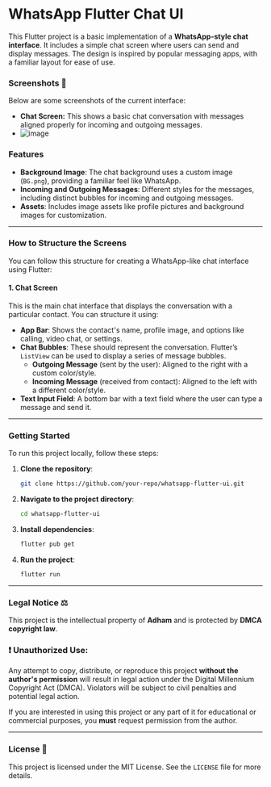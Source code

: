 # WhatsApp Flutter Chat UI

This Flutter project is a basic implementation of a **WhatsApp-style chat interface**. It includes a simple chat screen where users can send and display messages. The design is inspired by popular messaging apps, with a familiar layout for ease of use.

### Screenshots 📸
Below are some screenshots of the current interface:

- **Chat Screen:** This shows a basic chat conversation with messages aligned properly for incoming and outgoing messages.
- ![image](https://github.com/user-attachments/assets/6d9c358f-0d0f-4816-a483-b71c165aa232)

### Features
- **Background Image**: The chat background uses a custom image (`BG.png`), providing a familiar feel like WhatsApp.
- **Incoming and Outgoing Messages**: Different styles for the messages, including distinct bubbles for incoming and outgoing messages.
- **Assets**: Includes image assets like profile pictures and background images for customization.

---

### How to Structure the Screens

You can follow this structure for creating a WhatsApp-like chat interface using Flutter:

#### 1. **Chat Screen**
This is the main chat interface that displays the conversation with a particular contact. You can structure it using:
- **App Bar**: Shows the contact's name, profile image, and options like calling, video chat, or settings.
- **Chat Bubbles**: These should represent the conversation. Flutter’s `ListView` can be used to display a series of message bubbles. 
  - **Outgoing Message** (sent by the user): Aligned to the right with a custom color/style.
  - **Incoming Message** (received from contact): Aligned to the left with a different color/style.
- **Text Input Field**: A bottom bar with a text field where the user can type a message and send it.

---

### Getting Started

To run this project locally, follow these steps:

1. **Clone the repository**:
    ```bash
    git clone https://github.com/your-repo/whatsapp-flutter-ui.git
    ```
    
2. **Navigate to the project directory**:
    ```bash
    cd whatsapp-flutter-ui
    ```
    
3. **Install dependencies**:
    ```bash
    flutter pub get
    ```
    
4. **Run the project**:
    ```bash
    flutter run
    ```

---

### Legal Notice ⚖️

This project is the intellectual property of **Adham** and is protected by **DMCA copyright law**.

### ❗ Unauthorized Use:
Any attempt to copy, distribute, or reproduce this project **without the author's permission** will result in legal action under the Digital Millennium Copyright Act (DMCA). Violators will be subject to civil penalties and potential legal action.

If you are interested in using this project or any part of it for educational or commercial purposes, you **must** request permission from the author.

---

### License 📄

This project is licensed under the MIT License. See the `LICENSE` file for more details.
